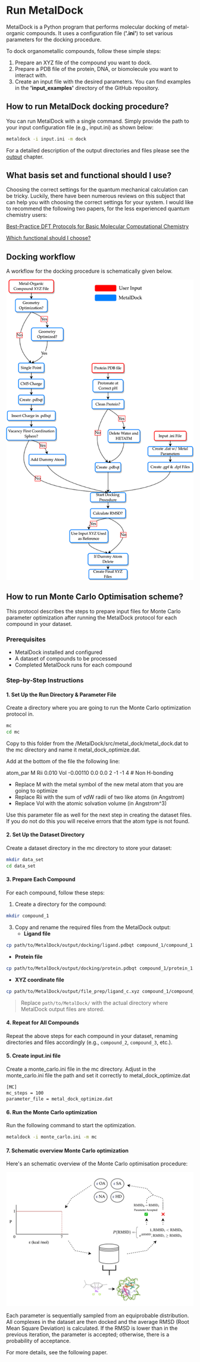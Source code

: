 # Run MetalDock  

MetalDock is a Python program that performs molecular docking of metal-organic compounds. It uses a configuration file (**'.ini'**) to set various parameters for the docking procedure.

To dock organometallic compounds, follow these simple steps:

1. Prepare an XYZ file of the compound you want to dock.
2. Prepare a PDB file of the protein, DNA, or biomolecule you want to interact with.
3. Create an input file with the desired parameters. You can find examples in the **'input_examples'** directory of the GitHub repository.

## How to run MetalDock docking procedure?
You can run MetalDock with a single command. Simply provide the path to your input configuration file (e.g., input.ini) as shown below:

```bash
metaldock -i input.ini -m dock 
```

For a detailed description of the output directories and files please see the [output](output.md) chapter.

## What basis set and functional should I use?
Choosing the correct settings for the quantum mechanical calculation can be tricky. Luckily, there have been numerous reviews on this subject that can help you with choosing the correct settings for your system. I would like to recommend the following two papers, for the less experienced quantum chemistry users:

[Best-Practice DFT Protocols for Basic Molecular Computational Chemistry](https://onlinelibrary.wiley.com/doi/full/10.1002/ange.202205735)

[Which functional should I choose?](https://www.chem.uci.edu/~kieron/dft/pubs/RCFB08.pdf)

## Docking workflow
A workflow for the docking procedure is schematically given below.

![docking_flowchart](img/flowchart.png)

## How to run Monte Carlo Optimisation scheme?
 
This protocol describes the steps to prepare input files for Monte Carlo parameter optimization after running the MetalDock protocol for each compound in your dataset.
 
### Prerequisites
- MetalDock installed and configured
- A dataset of compounds to be processed
- Completed MetalDock runs for each compound
 
### Step-by-Step Instructions
 
#### 1. Set Up the Run Directory & Parameter File
Create a directory where you are going to run the Monte Carlo optimization protocol in.

```bash
mc
cd mc
```

Copy to this folder from the /MetalDock/src/metal_dock/metal_dock.dat to the mc directory and name it metal_dock_optimize.dat. 

Add at the bottom of the file the following line:

atom_par M     Rii    0.010  Vol  -0.00110  0.0  0.0  2  -1  -1  4        # Non H-bonding    

* Replace M with the metal symbol of the new metal atom that you are going to optimize
* Replace Rii with the sum of vdW radii of two like atoms (in Angstrom)
* Replace Vol with the atomic solvation volume (in Angstrom^3)

Use this parameter file as well for the next step in creating the dataset files. If you do not do this you will receive errors that the atom type is not found.
  
#### 2. Set Up the Dataset Directory
Create a dataset directory in the mc directory to store your dataset:

```bash
mkdir data_set
cd data_set
```
 
#### 3. Prepare Each Compound
For each compound, follow these steps:
 
1. Create a directory for the compound:

```bash
mkdir compound_1
```
 
3. Copy and rename the required files from the MetalDock output:
   - **Ligand file**
     
```bash
cp path/to/MetalDock/output/docking/ligand.pdbqt compound_1/compound_1.pdbqt
```
     
   - **Protein file**
     
```bash
cp path/to/MetalDock/output/docking/protein.pdbqt compound_1/protein_1.pdbqt
```
     
   - **XYZ coordinate file**
     
```bash
cp path/to/MetalDock/output/file_prep/ligand_c.xyz compound_1/compound_1_c.xyz
```
 
   > Replace `path/to/MetalDock/` with the actual directory where MetalDock output files are stored.
 
#### 4. Repeat for All Compounds
Repeat the above steps for each compound in your dataset, renaming directories and files accordingly (e.g., `compound_2`, `compound_3`, etc.).
 
#### 5. Create input.ini file
Create a monte_carlo.ini file in the mc directory. Adjust in the monte_carlo.ini file the path and set it correctly to metal_dock_optimize.dat

```
[MC]
mc_steps = 100
parameter_file = metal_dock_optimize.dat
```
 
#### 6. Run the Monte Carlo optimization
Run the following command to start the optimization.

```bash
metaldock -i monte_carlo.ini -m mc  
```

#### 7. Schematic overview Monte Carlo optimization
Here's an schematic overview of the Monte Carlo optimisation procedure:

![monte_carlo)](img/MC_diagram.png)

Each parameter is sequentially sampled from an equiprobable distribution. All complexes in the dataset are then docked and the average RMSD (Root Mean Square Deviation) is calculated. If the RMSD is lower than in the previous iteration, the parameter is accepted; otherwise, there is a probability of acceptance.

For more details, see the following paper.
